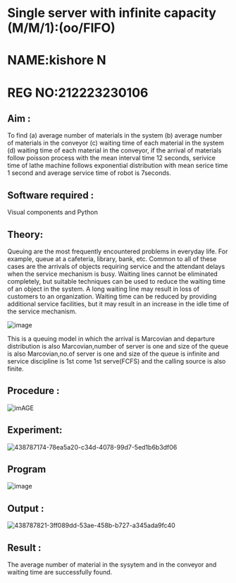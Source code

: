 # Single server with infinite capacity (M/M/1):(oo/FIFO)
# NAME:kishore N
# REG NO:212223230106
## Aim :
To find (a) average number of materials in the system (b) average number of materials in the conveyor (c) waiting time of each material in the system (d) waiting time of each material in the conveyor, if the arrival  of materials follow poisson process with the mean interval time 12 seconds, serivice time of lathe machine follows exponential distribution with mean serice time 1 second and average service time of robot is 7seconds.

## Software required :
Visual components and Python

## Theory:
Queuing are the most frequently encountered problems in everyday life. For example, queue at a cafeteria, library, bank, etc. Common to all of these cases are the arrivals of objects requiring service and the attendant delays when the service mechanism is busy. Waiting lines cannot be eliminated completely, but suitable techniques can be used to reduce the waiting time of an object in the system. A long waiting line may result in loss of customers to an organization. Waiting time can be reduced by providing additional service facilities, but it may result in an increase in the idle time of the service mechanism.

![image](1.png)

This is a queuing model in which the arrival is Marcovian and departure distribution is also Marcovian,number of server is one and size of the queue is also Marcovian,no.of server is one and size of the queue is infinite and service discipline is 1st come 1st serve(FCFS) and the calling source is also finite.

## Procedure :

![imAGE](2.png)



## Experiment:

![438787174-78ea5a20-c34d-4078-99d7-5ed1b6b3df06](https://github.com/user-attachments/assets/92132c11-c8be-4703-97cb-546e505394bc)

 
## Program
![image](https://github.com/ramjan1729/Single-server-infinite-capacity---Markov-Model/assets/103921593/5f1fd58d-5929-4c51-89ea-4cef009e5bad)

## Output :
![438787821-3ff089dd-53ae-458b-b727-a345ada9fc40](https://github.com/user-attachments/assets/17223498-2334-478c-9fc3-24df403c12fb)

## Result :
The average number of material in the sysytem and in the conveyor and waiting time are successfully found.
